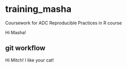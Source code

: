 # training_masha
Coursework for ADC Reproducible Practices in R course

Hi Masha!

## git workflow

Hi Mitch! I like your cat!